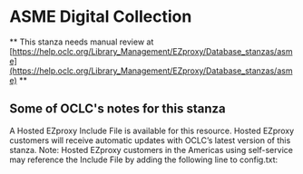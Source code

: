 # ASME Digital Collection
** This stanza needs manual review at [https://help.oclc.org/Library_Management/EZproxy/Database_stanzas/asme](https://help.oclc.org/Library_Management/EZproxy/Database_stanzas/asme) **

## Some of OCLC's notes for this stanza

A Hosted EZproxy Include File is available for this resource. Hosted EZproxy customers will receive automatic updates with OCLC&rsquo;s latest version of this stanza. Note: Hosted EZproxy customers in the Americas using self-service may reference the Include File by adding the following line to config.txt:

&nbsp;
